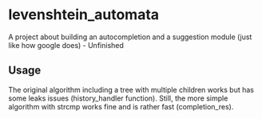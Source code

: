 # levenshtein_automata
A project about building an autocompletion and a suggestion module (just like how google does) - Unfinished

## Usage

The original algorithm including a tree with multiple children works but has some leaks issues (history_handler function). Still, the more simple algorithm with strcmp works fine and is rather fast (completion_res).
